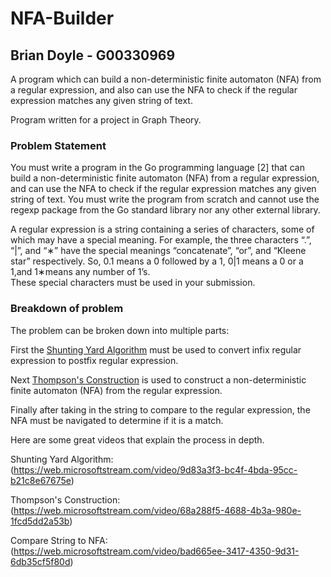 # NFA-Builder

**Brian Doyle - G00330969**
---
A program which can build a non-deterministic finite automaton (NFA) from a regular expression, and also can use the NFA to check if the regular expression matches any given string of text.

Program written for a project in Graph Theory.

### Problem Statement
You  must  write  a  program  in  the  Go  programming  language  [2]  that  can
build a non-deterministic finite automaton (NFA) from a regular expression,
and can use the NFA to check if the regular expression matches any given
string of text.  You must write the program from scratch and cannot use the regexp
package from the Go standard library nor any other external library.


A  regular  expression  is  a  string  containing  a  series  of  characters,  some
of  which  may  have  a  special  meaning.   For  example,  the  three  characters “.”, “|”, and “∗” 
have the special meanings “concatenate”, “or”, and “Kleene star” respectively.  So, 0.1 means
a 0 followed by a 1, 0|1 means a 0 or a 1,and 1∗means any number of 1’s.  
These special characters must be used in your submission.


### Breakdown of problem
The problem can be broken down into multiple parts:

First the [Shunting Yard Algorithm] must be used to convert infix regular expression to postfix regular expression.

Next [Thompson's Construction] is used to construct a non-deterministic finite automaton (NFA) from the regular expression.

Finally after taking in the string to compare to the regular expression, the NFA must be navigated to determine if it is a match.


Here are some great videos that explain the process in depth.

Shunting Yard Algorithm: (https://web.microsoftstream.com/video/9d83a3f3-bc4f-4bda-95cc-b21c8e67675e)

Thompson's Construction: (https://web.microsoftstream.com/video/68a288f5-4688-4b3a-980e-1fcd5dd2a53b)

Compare String to NFA: (https://web.microsoftstream.com/video/bad665ee-3417-4350-9d31-6db35cf5f80d)


[Shunting Yard Algorithm]: https://brilliant.org/wiki/shunting-yard-algorithm/
[Thompson's Construction]: https://www.cs.york.ac.uk/fp/lsa/lectures/REToC.pdf
